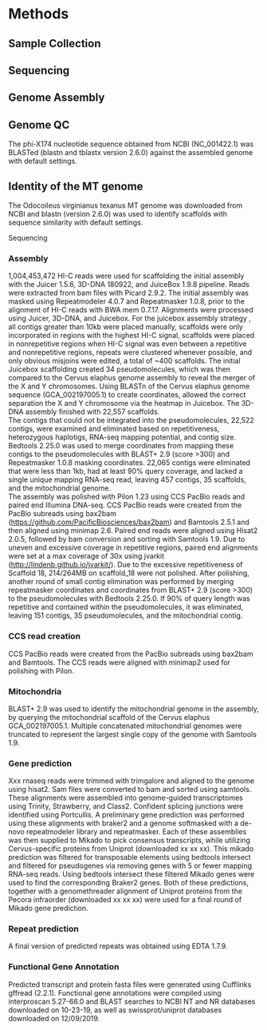 # Methods


## Sample Collection


## Sequencing


## Genome Assembly


## Genome QC

The phi-X174 nucleotide sequence obtained from NCBI (NC_001422.1) was BLASTed (blastn and tblastx version 2.6.0) against the assembled genome with default settings.


## Identity of the MT genome

The Odocoileus virginianus texanus MT genome was downloaded from NCBI and blastn (version 2.6.0) was used to identify scaffolds with sequence similarity with default settings.

Sequencing
### Assembly
1,004,453,472 HI-C reads were used for scaffolding the initial assembly with the Juicer 1.5.6, 3D-DNA 180922, and JuiceBox 1.9.8 pipeline. Reads were extracted from bam files with Picard 2.9.2. The initial assembly was masked using Repeatmodeler 4.0.7 and Repeatmasker 1.0.8, prior to the alignment of HI-C reads with BWA mem 0.7.17.  Alignments were processed using Juicer, 3D-DNA, and Juicebox. For the juicebox assembly strategy , all contigs greater than 10kb were placed manually, scaffolds were only incorporated in regions with the highest HI-C signal, scaffolds were placed in nonrepetitive regions when HI-C signal was even between a repetitive and nonrepetitive regions, repeats were clustered whenever possible, and only obvious misjoins were edited, a total of ~400 scaffolds. The initial Juicebox scaffolding created 34 pseudomolecules, which was then compared to the Cervus elaphus genome assembly to reveal the merger of the X and Y chromosomes.  Using BLASTn of the Cervus elaphus genome sequence (GCA_002197005.1) to create coordinates, allowed the correct separation the X and Y chromosome via the heatmap in Juicebox.  The 3D-DNA assembly finished with 22,557 scaffolds.  
The contigs that could not be integrated into the pseudomolecules, 22,522 contigs, were examined  and eliminated based on repetitiveness, heterozygous haplotigs, RNA-seq mapping potential, and contig size. Bedtools 2.25.0 was used to merge coordinates from mapping these contigs to the pseudomolecules with BLAST+ 2.9 (score >300) and Repeatmasker 1.0.8 masking coordinates. 22,065 contigs were eliminated that were less than 1kb, had at least 90% query coverage, and lacked a single unique mapping RNA-seq read, leaving 457 contigs, 35 scaffolds, and the mitochondrial genome.  
The assembly was polished with Pilon 1.23 using CCS PacBio reads and paired end Illumina DNA-seq.  CCS PacBio reads were created from the PacBio subreads using bax2bam (https://github.com/PacificBiosciences/bax2bam) and Bamtools 2.5.1 and then aligned using minimap 2.6. Paired end reads were aligned using Hisat2 2.0.5, followed by bam conversion and sorting with Samtools 1.9. Due to uneven and excessive coverage in repetitive regions, paired end alignments were set at a max coverage of 30x using jvarkit (http://lindenb.github.io/jvarkit/). Due to the excessive repetitiveness of Scaffold 18, 214/264MB on scaffold_18 were not polished.
After polishing, another round of small contig elimination was performed by merging repeatmasker coordinates and coordinates from BLAST+ 2.9 (score >300) to the pseudomolecules with Bedtools 2.25.0. If 90% of query length was repetitive and contained within the pseudomolecules, it was eliminated, leaving 151 contigs, 35 pseudomolecules, and the mitochondrial contig.
### CCS read creation
CCS PacBio reads were created from the PacBio subreads using bax2bam and Bamtools.  The CCS reads were aligned with minimap2 used for polishing with Pilon.
### Mitochondria
BLAST+ 2.9 was used to identify the mitochondrial genome in the assembly, by querying the mitochondrial scaffold of the Cervus elaphus GCA_002197005.1. Multiple concatenated mitochondrial genomes were truncated to represent the largest single copy of the genome with Samtools 1.9.

### Gene prediction
Xxx rnaseq reads were trimmed with trimgalore and aligned to the genome using hisat2.  Sam files were converted to bam and sorted using samtools.  These alignments were assembled into genome-guided transcriptomes using Trinity, Strawberry, and Class2.  Confident splicing junctions were identified using Portcullis. A preliminary gene prediction was performed using these alignments with braker2 and a genome softmasked with a de-novo repeatmodeler library and repeatmasker.  Each of these assemblies was then supplied to Mikado to pick consensus transcripts, while utilizing Cervus-specific proteins from Uniprot (downloaded xx xx xx).  This mikado prediction was filtered for transposable elements using bedtools intersect and filtered for pseudogenes via removing genes with 5 or fewer mapping RNA-seq reads. Using bedtools intersect these filtered Mikado genes were used to find the corresponding Braker2 genes.  Both of these predictions, together with a genomethreader alignment of Uniprot proteins from the Pecora infraorder (downloaded xx xx xx) were used for a final round of Mikado gene prediction.    

### Repeat prediction
A final version of predicted repeats was obtained using EDTA 1.7.9.

### Functional Gene Annotation
Predicted transcript and protein fasta files were generated using Cufflinks gffread (2.2.1). Functional gene annotations were compiled using interproscan 5.27-66.0 and BLAST searches to NCBI NT and NR databases downloaded on 10-23-19, as well as swissprot/uniprot databases downloaded on 12/09/2019.

